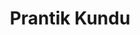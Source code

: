 ---
title: "Prantik Kundu"
presenter_id: prantik_kundu
layout: member_all_presentations
permalink: /member_full_publications/:presenter_id/
---